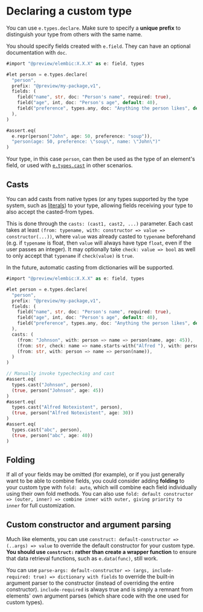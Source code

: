 # Declaring a custom type

You can use `e.types.declare`. Make sure to specify a **unique prefix** to distinguish your type from others with the same name.

You should specify fields created with `e.field`. They can have an optional documentation with `doc`.

```rs
#import "@preview/elembic:X.X.X" as e: field, types

#let person = e.types.declare(
  "person",
  prefix: "@preview/my-package,v1",
  fields: (
    field("name", str, doc: "Person's name", required: true),
    field("age", int, doc: "Person's age", default: 40),
    field("preference", types.any, doc: "Anything the person likes", default: none)
  ),
)

#assert.eq(
  e.repr(person("John", age: 50, preference: "soup")),
  "person(age: 50, preference: \"soup\", name: \"John\")"
)
```

Your type, in this case `person`, can then be used as the type of an element's field, or used with [`e.types.cast`](../type-system/helper-functions.md) in other scenarios.

## Casts

You can add casts from native types (or any types supported by the type system, such as [literals](../type-system/special-types.md#typesliteral-accepting-only-a-single-value-of-a-type)) to your type, allowing fields receiving your type to also accept the casted-from types.

This is done through the `casts: (cast1, cast2, ...)` parameter. Each cast takes at least `(from: typename, with: constructor => value => constructor(...))`, where `value` was already casted to `typename` beforehand (e.g. if `typename` is float, then `value` will always have type `float`, even if the user passes an integer). It may optionally take `check: value => bool` as well to only accept that `typename` if `check(value)` is `true`.

In the future, automatic casting from dictionaries will be supported.

```rs
#import "@preview/elembic:X.X.X" as e: field, types

#let person = e.types.declare(
  "person",
  prefix: "@preview/my-package,v1",
  fields: (
    field("name", str, doc: "Person's name", required: true),
    field("age", int, doc: "Person's age", default: 40),
    field("preference", types.any, doc: "Anything the person likes", default: none)
  ),
  casts: (
    (from: "Johnson", with: person => name => person(name, age: 45)),
    (from: str, check: name => name.starts-with("Alfred "), with: person => name => person(name, age: 30)),
    (from: str, with: person => name => person(name)),
  )
)

// Manually invoke typechecking and cast
#assert.eq(
  types.cast("Johnson", person),
  (true, person("Johnson", age: 45))
)
#assert.eq(
  types.cast("Alfred Notexistent", person),
  (true, person("Alfred Notexistent", age: 30))
)
#assert.eq(
  types.cast("abc", person),
  (true, person("abc", age: 40))
)
```

## Folding

If all of your fields may be omitted (for example), or if you just generally want to be able to combine fields, you could consider adding **folding** to your custom type with `fold: auto`, which will combine each field individually using their own fold methods. You can also use `fold: default constructor => (outer, inner) => combine inner with outer, giving priority to inner` for full customization.

## Custom constructor and argument parsing

Much like elements, you can use `construct: default-constructor => (..args) => value` to override the default constructor for your custom type. **You should use `construct:` rather than create a wrapper function** to ensure that data retrieval functions, such as `e.data(func)`, still work.

You can use `parse-args: default-constructor => (args, include-required: true) => dictionary with fields` to override the built-in argument parser to the constructor (instead of overriding the entire constructor). `include-required` is always true and is simply a remnant from elements' own argument parses (which share code with the one used for custom types).
